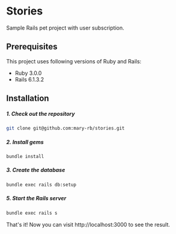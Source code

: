 # Stories

Sample Rails pet project with user subscription.

## Prerequisites

This project uses following versions of Ruby and Rails:

* Ruby 3.0.0
* Rails 6.1.3.2

## Installation

##### 1. Check out the repository

```bash
git clone git@github.com:mary-rb/stories.git
```

##### 2. Install gems

```bash
bundle install
```

##### 3. Create the database

```bash
bundle exec rails db:setup
```

##### 5. Start the Rails server

```bash
bundle exec rails s
```

That's it! Now you can visit http://localhost:3000 to see the result. 
